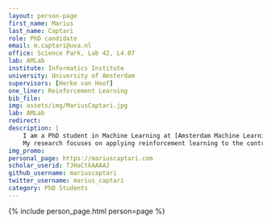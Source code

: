 ```yaml
---
layout: person-page
first_name: Marius 
last_name: Captari
role: PhD candidate
email: m.captari@uva.nl
office: Science Park, Lab 42, L4.07
lab: AMLab
institute: Informatics Institute
university: University of Amsterdam
supervisors: [Herke van Hoof]
one_liner: Reinforcement Learning
bib_file: 
img: assets/img/MariusCaptari.jpg
lab: AMLab
redirect: 
description: |
    I am a PhD student in Machine Learning at [Amsterdam Machine Learning Lab](/) (AMLab), supervised by [Dr. Herke van Hoof](https://staff.fnwi.uva.nl/h.c.vanhoof/homepage/).
    My research focuses on applying reinforcement learning to the control and optimization of critical infrastructure systems.
img_promo: 
personal_page: https://mariuscaptari.com
scholar_userid: TJHaCtkAAAAJ
github_username: mariuscaptari
twitter_username: marius_captari
category: PhD Students 
---
```


{% include person_page.html person=page %}
